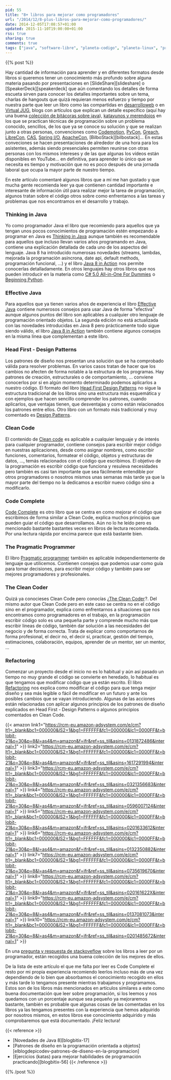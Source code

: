 ```yaml
---
pid: 55
title: "8+ libros para mejorar como programadores"
url: "/2014/12/8-plus-libros-para-mejorar-como-programadores/"
date: 2014-12-05T17:08:57+01:00
updated: 2015-11-10T19:00:00+01:00
rss: true
sharing: true
comments: true
tags: ["java", "software-libre", "planeta-codigo", "planeta-linux", "programacion"]
---
```


{{% post %}}

Hay cantidad de información para aprender y en diferentes formatos desde libros si queremos tener un conocimiento más profundo sobre alguna materia pasando por presentaciones en [SlideShare][slideshare] o [SpeakerDeck][speakerdeck] que aún comentando los detalles de forma escueta sirven para conocer los detalles importantes sobre un tema, charlas de hangouts que quizá requieran menos esfuerzo y tiempo por nuestra parte que leer un libro como las compartidas en [desarrolloweb](https://www.desarrolloweb.com/) o en [Virtual JUG](http://virtualjug.com/), blogs con artículos que explican un detalle específico (aquí hay una buena [colección de bitácoras sobre java](https://www.baeldung.com/java-blogs)), [katayunos y merendojos](http://katayunos.com/) en los que se practican técnicas de programación sobre un problema conocido, sencillos, de los que ya se conoce su solución y que se realizan junto a otras personas, convenciones como [Codemotion](http://www.codemotion.es/), [PyCon](https://es.pycon.org/), [Greach](https://greachconf.com/), [LibreCon](http://www.librecon.io/), [CAS](http://agile-spain.org), [Spring I/O](http://www.springio.net/), [ApacheCon](http://apachecon.com/), [BilboStack][bilbostack]... En estas conveciones se hacen presentaciones de alrededor de una hora para los asistentes, además siendo presenciales permiten reunirse con otras personas con los mismos intereses y de las que algunas los vídeos están disponibles en YouTube... en definitiva, para aprender lo único que se necesita es tiempo y motivación que no es poco después de una jornada laboral que ocupa la mayor parte de nuestro tiempo.

En este artículo comentaré algunos libros que a mí me han gustado y que mucha gente recomienda leer ya que contienen cantidad importante e interesante de información útil para realizar mejor la tarea de programación, algunos tratan sobre el código otros sobre como enfrentarnos a las tareas y problemas que nos encontramos en el desarrollo y trabajo.

### Thinking in Java

Yo como programador Java el libro que recomiendo para aquellos que ya tengan unos pocos conocimientos de programación estén empezando a programar en Java es <a href="https://www.amazon.es/gp/product/0131872486/ref=as_li_ss_tl?ie=UTF8&camp=3626&creative=24822&creativeASIN=0131872486&linkCode=as2&tag=blobit-21">Thinking in Java</a><img src="https://ir-es.amazon-adsystem.com/e/ir?t=blobit-21&l=as2&o=30&a=0131872486" width="1" height="1" border="0" alt="" style="border:none !important; margin:0px !important;"> aunque también es recomendable para aquellos que incluso llevan varios años programando en Java, contiene una explicación detallada de cada uno de los aspectos del lenguaje. Java 8 ha introducido numerosas novedades (streams, lambdas, mejorada la programación asíncrona, date api, default methods, programación funcional, ...) y el libro <a href="https://www.amazon.es/gp/product/1617291994/ref=as_li_ss_tl?ie=UTF8&camp=3626&creative=24822&creativeASIN=1617291994&linkCode=as2&tag=blobit-21">Java 8 in Action</a><img src="https://ir-es.amazon-adsystem.com/e/ir?t=blobit-21&l=as2&o=30&a=1617291994" width="1" height="1" border="0" alt="" style="border:none !important; margin:0px !important;"> nos permite conocerlas detalladamente. En otros lenguajes hay otros libros que nos pueden introducir en la materia como <a href="https://www.amazon.es/gp/product/1118385365/ref=as_li_ss_tl?ie=UTF8&camp=3626&creative=24822&creativeASIN=1118385365&linkCode=as2&tag=blobit-21">C# 5.0 All-in-One For Dummies</a><img src="https://ir-es.amazon-adsystem.com/e/ir?t=blobit-21&l=as2&o=30&a=1118385365" width="1" height="1" border="0" alt="" style="border:none !important; margin:0px !important;">
 o <a href="https://www.amazon.es/gp/product/1590599829/ref=as_li_ss_tl?ie=UTF8&camp=3626&creative=24822&creativeASIN=1590599829&linkCode=as2&tag=blobit-21">Beginning Python</a><img src="https://ir-es.amazon-adsystem.com/e/ir?t=blobit-21&l=as2&o=30&a=1590599829" width="1" height="1" border="0" alt="" style="border:none !important; margin:0px !important;">.

### Effective Java

Para aquellos que ya tienen varios años de experiencia el libro <a href="https://www.amazon.es/gp/product/0321356683/ref=as_li_ss_tl?ie=UTF8&camp=3626&creative=24822&creativeASIN=0321356683&linkCode=as2&tag=blobit-21">Effective Java</a><img src="https://ir-es.amazon-adsystem.com/e/ir?t=blobit-21&l=as2&o=30&a=0321356683" width="1" height="1" border="0" alt="" style="border:none !important; margin:0px !important;"> contiene numerosos consejos para usar Java de forma "efectiva" aunque algunos puntos del libro son aplicables a cualquier otro lenguaje de programación orientado objetos. La segunda edición no está actualizada con las novedades introducidas en Java 8 pero prácticamente todo sigue siendo válido, el libro <a href="https://www.amazon.es/gp/product/1617291994/ref=as_li_ss_tl?ie=UTF8&camp=3626&creative=24822&creativeASIN=1617291994&linkCode=as2&tag=blobit-21">Java 8 in Action</a><img src="https://ir-es.amazon-adsystem.com/e/ir?t=blobit-21&l=as2&o=30&a=1617291994" width="1" height="1" border="0" alt="" style="border:none !important; margin:0px !important;"> también contiene algunos consejos en la misma linea que complementan a este libro.

### Head First - Design Patterns

Los patrones de diseño nos presentan una solución que se ha comprobado válida para resolver problemas. En varios casos tratan de hacer que los cambios no afecten de forma notable a la estructura de los programas. Hay patrones de creación, estructurales o de comportamiento, ... conviene conocerlos por si en algún momento determinado podemos aplicarlos a nuestro código. El formato del libro <a href="https://www.amazon.es/gp/product/0596007124/ref=as_li_ss_tl?ie=UTF8&camp=3626&creative=24822&creativeASIN=0596007124&linkCode=as2&tag=blobit-21">Head First Design Patterns</a><img src="https://ir-es.amazon-adsystem.com/e/ir?t=blobit-21&l=as2&o=30&a=0596007124" width="1" height="1" border="0" alt="" style="border:none !important; margin:0px !important;"> no sigue la estructura tradicional de los libros sino una estructura más esquemática y con ejemplos que hacen sencillo comprender los patrones, cuando aplicarlos, que ventajas tienen, que desventajas y como están relacionados los patrones entre ellos. Otro libro con un formato más tradicional y muy comentado es <a href="https://www.amazon.es/gp/product/0201633612/ref=as_li_ss_tl?ie=UTF8&camp=3626&creative=24822&creativeASIN=0201633612&linkCode=as2&tag=blobit-21">Design Patterns</a><img src="https://ir-es.amazon-adsystem.com/e/ir?t=blobit-21&l=as2&o=30&a=0201633612" width="1" height="1" border="0" alt="" style="border:none !important; margin:0px !important;">.

### Clean Code

El contenido de <a href="https://www.amazon.es/gp/product/0132350882/ref=as_li_ss_tl?ie=UTF8&camp=3626&creative=24822&creativeASIN=0132350882&linkCode=as2&tag=blobit-21">Clean code</a><img src="https://ir-es.amazon-adsystem.com/e/ir?t=blobit-21&l=as2&o=30&a=0132350882" width="1" height="1" border="0" alt="" style="border:none !important; margin:0px !important;"> es aplicable a cualquier lenguaje y de interés para cualquier programador, contiene consejos para escribir mejor código en nuestras aplicaciones, desde como asignar nombres, como escribir funciones, comentarios, formatear el código, objetos y estructuras de datos, ..., temás relacionados con el código que escribimos. El objetivo de la programación es escribir código que funciona y resuleva necesidades pero también es casi tan importante que sea fácilmente entendible por otros programadores o nosotros mismos unas semanas más tarde ya que la mayor parte del tiempo no la dedicamos a escribir nuevo código sino a modificarlo.

### Code Complete

<a href="https://www.amazon.es/gp/product/0735619670/ref=as_li_ss_tl?ie=UTF8&camp=3626&creative=24822&creativeASIN=0735619670&linkCode=as2&tag=blobit-21">Code Complete</a><img src="https://ir-es.amazon-adsystem.com/e/ir?t=blobit-21&l=as2&o=30&a=0735619670" width="1" height="1" border="0" alt="" style="border:none !important; margin:0px !important;"> es otro libro que se centra en como mejorar el código que escribimos de forma similar a Clean Code, explica muchos principios que pueden guiar el código que desarrollamos. Aún no lo he leído pero es mencionado bastante bastantes veces en libros de lectura recomendada. Por una lectura rápida por encima parece que está bastante bien.

### The Pragmatic Programmer

El libro <a href="https://www.amazon.es/gp/product/020161622X/ref=as_li_ss_tl?ie=UTF8&camp=3626&creative=24822&creativeASIN=020161622X&linkCode=as2&tag=blobit-21">Pragmatic programmer</a><img src="https://ir-es.amazon-adsystem.com/e/ir?t=blobit-21&l=as2&o=30&a=020161622X" width="1" height="1" border="0" alt="" style="border:none !important; margin:0px !important;"> también es aplicable independientemente de lenguaje que utilicemos. Contienen consejos que podemos usar como guía para tomar decisiones, para escribir mejor código y también para ser mejores programadores y profesionales.

### The Clean Coder

Quizá ya conocieses Clean Code pero conocías ¿<a href="https://www.amazon.es/gp/product/0137081073/ref=as_li_ss_tl?ie=UTF8&camp=3626&creative=24822&creativeASIN=0137081073&linkCode=as2&tag=blobit-21">The Clean Coder</a><img src="https://ir-es.amazon-adsystem.com/e/ir?t=blobit-21&l=as2&o=30&a=0137081073" width="1" height="1" border="0" alt="" style="border:none !important; margin:0px !important;">?. Del mismo autor que Clean Code pero en este caso se centra no en el código sino en el programador, explica como enfrentarnos a situaciones que nos encontramos como programadores en el trabajo, en la programación escribir código solo es una pequeña parte y comprende mucho más que escribir lineas de código, también dar solución a las necesidades del negocio y de forma correcta. Trata de explicar como comportarnos de forma profesional, el decir no, el decir sí, practicar, gestión del tiempo, estimaciones, colaboración, equipos, aprender de un mentor, ser un mentor, ...

### Refactoring

Comenzar un proyecto desde el inicio no es lo habitual y aún así pasado un tiempo no muy grande el código se convierte en heredado, lo habitual es que tengamos que modificar código que ya están escrito. El libro <a href="https://www.amazon.es/gp/product/0201485672/ref=as_li_ss_tl?ie=UTF8&camp=3626&creative=24822&creativeASIN=0201485672&linkCode=as2&tag=blobit-21">Refactoring</a><img src="https://ir-es.amazon-adsystem.com/e/ir?t=blobit-21&l=as2&o=30&a=0201485672" width="1" height="1" border="0" alt="" style="border:none !important; margin:0px !important;"> nos explica como modificar el código para que tenga mejor diseño y sea más legible o fácil de modificar en un futuro y ante los posibles cambios que se vayan introduciendo. Algunas de las acciones están relacionadas con aplicar algunos principios de los patrones de diseño explicados en Head First - Design Patterns o algunos principios comentados en Clean Code.

{{< amazon
    link1="https://rcm-eu.amazon-adsystem.com/e/cm?lt1=_blank&bc1=000000&IS2=1&bg1=FFFFFF&fc1=000000&lc1=0000FF&t=blobit-21&o=30&p=8&l=as4&m=amazon&f=ifr&ref=ss_til&asins=0131872486&internal=1" >}}
    link2="https://rcm-eu.amazon-adsystem.com/e/cm?lt1=_blank&bc1=000000&IS2=1&bg1=FFFFFF&fc1=000000&lc1=0000FF&t=blobit-21&o=30&p=8&l=as4&m=amazon&f=ifr&ref=ss_til&asins=1617291994&internal=1" >}}
    link3="https://rcm-eu.amazon-adsystem.com/e/cm?lt1=_blank&bc1=000000&IS2=1&bg1=FFFFFF&fc1=000000&lc1=0000FF&t=blobit-21&o=30&p=8&l=as4&m=amazon&f=ifr&ref=ss_til&asins=0321356683&internal=1" >}}
    link4="https://rcm-eu.amazon-adsystem.com/e/cm?lt1=_blank&bc1=000000&IS2=1&bg1=FFFFFF&fc1=000000&lc1=0000FF&t=blobit-21&o=30&p=8&l=as4&m=amazon&f=ifr&ref=ss_til&asins=0596007124&internal=1" >}}
    link5="https://rcm-eu.amazon-adsystem.com/e/cm?lt1=_blank&bc1=000000&IS2=1&bg1=FFFFFF&fc1=000000&lc1=0000FF&t=blobit-21&o=30&p=8&l=as4&m=amazon&f=ifr&ref=ss_til&asins=0201633612&internal=1" >}}
    link6="https://rcm-eu.amazon-adsystem.com/e/cm?lt1=_blank&bc1=000000&IS2=1&bg1=FFFFFF&fc1=000000&lc1=0000FF&t=blobit-21&o=30&p=8&l=as4&m=amazon&f=ifr&ref=ss_til&asins=0132350882&internal=1" >}}
    link7="https://rcm-eu.amazon-adsystem.com/e/cm?lt1=_blank&bc1=000000&IS2=1&bg1=FFFFFF&fc1=000000&lc1=0000FF&t=blobit-21&o=30&p=8&l=as4&m=amazon&f=ifr&ref=ss_til&asins=0735619670&internal=1" >}}
    link8="https://rcm-eu.amazon-adsystem.com/e/cm?lt1=_blank&bc1=000000&IS2=1&bg1=FFFFFF&fc1=000000&lc1=0000FF&t=blobit-21&o=30&p=8&l=as4&m=amazon&f=ifr&ref=ss_til&asins=020161622X&internal=1" >}}
    link9="https://rcm-eu.amazon-adsystem.com/e/cm?lt1=_blank&bc1=000000&IS2=1&bg1=FFFFFF&fc1=000000&lc1=0000FF&t=blobit-21&o=30&p=8&l=as4&m=amazon&f=ifr&ref=ss_til&asins=0137081073&internal=1" >}}
    link10="https://rcm-eu.amazon-adsystem.com/e/cm?lt1=_blank&bc1=000000&IS2=1&bg1=FFFFFF&fc1=000000&lc1=0000FF&t=blobit-21&o=30&p=8&l=as4&m=amazon&f=ifr&ref=ss_til&asins=0201485672&internal=1" >}}

En una [pregunta y respuesta de stackoveflow](https://stackoverflow.com/questions/1711/what-is-the-single-most-influential-book-every-programmer-should-read) sobre los libros a leer por un programador, están recogidos una buena colección de los mejores de ellos.

De la lista de este artículo el que me falta por leer es Code Complete el resto por mi propia experiencia recomiendo leerlos incluso más de una vez dependiendo de lo bien que absorbamos el conocimiento recogido en ellos y más tarde lo tengamos presente mientras trabajamos y programamos. Estos son de los libros más mencionados en artículos similares a este como buena documentación que leer sobre programación, si los leemos y nos quedamos con un porcentaje aunque sea pequeño ya mejoraremos bastante, también es probable que algunas cosas de las comentadas en los libros ya las tengamos presentes con la experiencia que hemos adquirido por nosotros mismos, en estos libros ese conocimiento adquirido y más comprobaremos que está documentado. ¡Feliz lectura!

{{< reference >}}
* [Novedades de Java 8][blogbitix-17]
* [Patrones de diseño en la programación orientada a objetos][elblogdepicodev-patrones-de-diseno-en-la-programacion]
* [Ejercicios (katas) para mejorar habilidades de programación practicando][blogbitix-56]
{{< /reference >}}

{{% /post %}}
